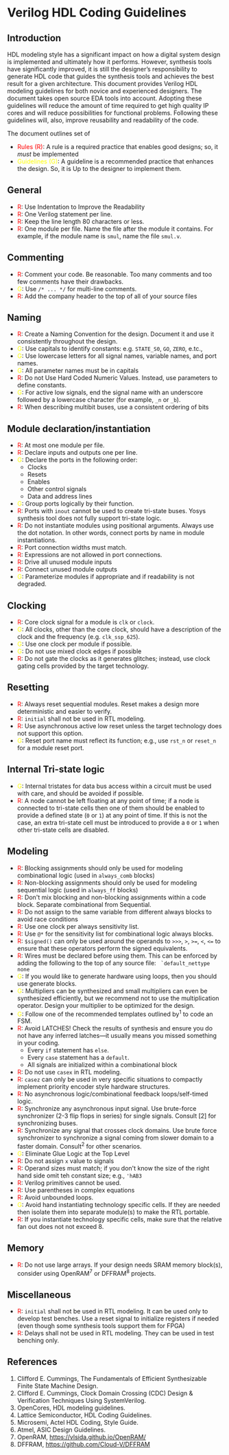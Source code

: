 # Verilog HDL Coding Guidelines

## Introduction

HDL modeling style has a significant impact on how a digital system design is implemented and ultimately how it performs. However, synthesis tools have significantly improved, it is still the designer’s responsibility to generate HDL code that guides the synthesis tools and achieves the best result for a given architecture. 
This document provides Verilog HDL modeling guidelines for both novice and experienced designers. The document takes open source EDA tools into account. Adopting these guidelines will reduce the amount of time required to get high quality IP cores and will reduce possibilities for functional problems. Following these guidelines will, also, improve reusability and readability of the code. 

The document outlines set of 
+ <span style="color:red">Rules (R)</span>: A rule is a required practice that enables good designs; so, it <em>must</em> be implemented
+ <span style="color:yellow">Guidelines (G)</span>: A guideline is a recommended practice that enhances the design. So, it is Up to the designer to implement them. 
 
## General 
+ <span style="color:red">R</span>: Use Indentation to Improve the Readability 
+ <span style="color:red">R</span>: One Verilog statement per line.
+ <span style="color:red">R</span>: Keep the line length 80 characters or less.
+ <span style="color:red">R</span>: One module per file. Name the file after the module it contains. For example, if the module name is ```smul```, name the file ```smul.v```.

## Commenting 
+ <span style="color:red">R</span>: Comment your code. Be reasonable. Too many comments and too few comments have their drawbacks.
+ <span style="color:yellow">G</span>: Use ```/* ... */``` for multi-line comments.
+ <span style="color:red">R</span>: Add the company header to the top of all of your source files

## Naming 
+ <span style="color:red">R</span>: Create a Naming Convention for the design. Document it and use it consistently throughout the design. 
+ <span style="color:yellow">G</span>: Use capitals to identify constants: e.g.  ```STATE_S0```, ```GO```, ```ZERO```, e.tc.,
+ <span style="color:yellow">G</span>: Use lowercase letters for all signal names, variable names, and port names. 
+ <span style="color:yellow">G</span>: All parameter names must be in capitals
+ <span style="color:red">R</span>: Do not Use Hard Coded Numeric Values. Instead, use parameters to define constants.
+ <span style="color:yellow">G</span>: For active low signals, end the signal name with an underscore followed by a lowercase character (for example, ```_n``` or ```_b```). 
+ <span style="color:red">R</span>: When describing multibit buses, use a consistent ordering of bits 

## Module declaration/instantiation
+ <span style="color:red">R</span>: At most one module per file.
+ <span style="color:red">R</span>: Declare inputs and outputs one per line.
+ <span style="color:yellow">G</span>: Declare the ports in the following order: 
  + Clocks 
  + Resets 
  + Enables 
  + Other control signals 
  + Data and address lines 
+ <span style="color:yellow">G</span>: Group ports logically by their function.
+ <span style="color:red">R</span>: Ports with ```inout``` cannot be used to create tri-state buses. Yosys synthesis tool does not fully support tri-state logic.
+ <span style="color:red">R</span>: Do not instantiate modules using positional arguments.  Always use the dot notation. In other words, connect ports by name in module instantiations.
+ <span style="color:red">R</span>: Port connection widths must match. 
+ <span style="color:red">R</span>: Expressions are not allowed in port connections.
+ <span style="color:red">R</span>: Drive all unused module inputs
+ <span style="color:red">R</span>: Connect unused module outputs
+ <span style="color:yellow">G</span>: Parameterize modules if appropriate and if readability is not degraded.

## Clocking
+ <span style="color:red">R</span>: Core clock signal for a module is ```clk``` or ```clock```. 
+ <span style="color:yellow">G</span>: All clocks, other than the core clock, should have a description of the clock and the frequency (e.g.  ```clk_ssp_625```).
+ <span style="color:yellow">G</span>: Use one clock per module if possible. 
+ <span style="color:yellow">G</span>: Do not use mixed clock edges if possible 
+ <span style="color:red">R</span>: Do not gate the clocks as it generates glitches; instead, use clock gating cells provided by the target technology.

## Resetting
+ <span style="color:red">R</span>: Always reset sequential modules. Reset makes a design more deterministic and easier to verify. 
+ <span style="color:red">R</span>: ```initial``` shall not be used in RTL modeling. 
+ <span style="color:red">R</span>: Use asynchronous active low reset unless the target technology does not support this option.
+ <span style="color:yellow">G</span>: Reset port name must reflect its function; e.g., use ```rst_n``` or ```reset_n``` for a module reset port.

## Internal Tri-state logic
+ <span style="color:yellow">G</span>: Internal tristates for data bus access within a circuit must be used with care, and should be avoided if possible.
+ <span style="color:red">R</span>: A node cannot be left floating at any point of time; if a node is connected to tri-state cells then one of them should be enabled to provide a defined state (```0``` or ```1```) at any point of time. If this is not the case, an extra tri-state cell must be introduced to provide a ```0``` or ```1``` when other tri-state cells are disabled.

## Modeling
+ <span style="color:red">R</span>: Blocking assignments should only be used for modeling combinational logic (used in ```always_comb``` blocks) 
+ <span style="color:red">R</span>: Non-blocking assignments should only be used for modeling sequential logic (used in ```always_ff``` blocks) 
+ <span style="color:red">R</span>: Don't mix blocking and non-blocking assignments within a code block. Separate combinational from Sequential.
+ <span style="color:red">R</span>: Do not assign to the same variable from different always blocks to avoid race conditions
+ <span style="color:red">R</span>: Use one clock per always sensitivity list.
+ <span style="color:red">R</span>: Use ```@*``` for the sensitivity list for combinational logic always blocks.
+ <span style="color:red">R</span>: ```$signed()``` can only be used around the operands to ```>>>```, ```>```, ```>=```, ```<```, ```<=``` to ensure that these operators perform the signed equivalents. 
+ <span style="color:red">R</span>: Wires must be declared before using them. This can be enforced by adding the following to the top of any source file: ``` `default_nettype         none```
+ <span style="color:yellow">G</span>: If you would like to generate hardware using loops, then you should use generate blocks. 
+ <span style="color:yellow">G</span>: Multipliers can be synthesized and small multipliers can even be synthesized efficiently, but we recommend not to use the multiplication operator. Design your multiplier to be optimized for the design.
+ <span style="color:yellow">G</span>: Follow one of the recommended templates outlined by<sup>1</sup> to code an FSM.
+ <span style="color:red">R</span>: Avoid LATCHES! Check the results of synthesis and ensure you do not have any inferred latches—it usually means you missed something in your coding.
  + Every ```if``` statement has ```else```.
  + Every ```case``` statement has a ```default```.
  + All signals are initialized within a combinational block
+ <span style="color:red">R</span>: Do not use ```casex``` in RTL modeling. 
+ <span style="color:red">R</span>: ```casez``` can only be used in very specific situations to compactly implement priority encoder style hardware structures.
+ <span style="color:red">R</span>: No asynchronous logic/combinational feedback loops/self-timed logic.
+ <span style="color:red">R</span>: Synchronize any asynchronous input signal. Use brute-force synchronizer (2-3 flip flops in series) for single signals. Consult [2] for synchronizing buses.
+ <span style="color:red">R</span>: Synchronize any signal that crosses clock domains. Use brute force synchronizer to synchronize a signal coming from slower domain to a faster domain. Consult<sup>2</sup> for other scenarios.
+ <span style="color:yellow">G</span>: Eliminate Glue Logic at the Top Level 
+ <span style="color:red">R</span>: Do not assign ```x``` value to signals
+ <span style="color:red">R</span>: Operand sizes must match; if you don't know the size of the right hand side omit teh constant size; e.g., ```'hAB3```
+ <span style="color:red">R</span>: Verilog primitives cannot be used.
+ <span style="color:red">R</span>: Use parentheses in complex equations
+ <span style="color:red">R</span>: Avoid unbounded loops.
+ <span style="color:yellow">G</span>: Avoid hand instantiating technology specific cells. If they are needed then isolate them into separate module(s) to make the RTL portable.
+ <span style="color:red">R</span>: If you instantiate technology specific cells, make sure that the relative fan out does not not exceed 8.

## Memory
+ <span style="color:red">R</span>: Do not use large arrays. If your design needs SRAM memory block(s), consider using OpenRAM<sup>7</sup> or DFFRAM<sup>8</sup> projects.

## Miscellaneous
+ <span style="color:red">R</span>: ```initial``` shall not be used in RTL modeling. It can be used only to develop test benches. Use a reset signal to initialize registers if needed  (even though some synthesis tools support them for FPGA) 
+ <span style="color:red">R</span>: Delays shall not be used in RTL modeling. They can be used in test benching only.

## References
1. Clifford E. Cummings, The Fundamentals of Efficient Synthesizable Finite State Machine Design. 
2. Clifford E. Cummings, Clock Domain Crossing (CDC) Design & Verification Techniques Using SystemVerilog.
3. OpenCores, HDL modeling guidelines. 
4. Lattice Semiconductor, HDL Coding Guidelines.
5. Microsemi, Actel HDL Coding, Style Guide. 
6. Atmel, ASIC Design Guidelines.
7. OpenRAM, https://vlsida.github.io/OpenRAM/
8. DFFRAM, https://github.com/Cloud-V/DFFRAM

